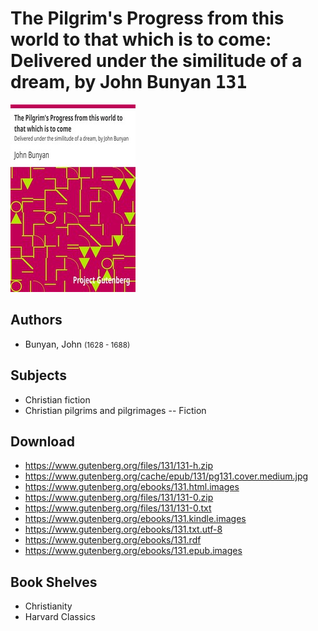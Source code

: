 # The Pilgrim's Progress from this world to that which is to come: Delivered under the similitude of a dream, by John Bunyan <kbd>131</kbd>

![](./cover.medium.jpg "")

## Authors


 - Bunyan, John <small>(1628 - 1688)</small>

## Subjects


 - Christian fiction
 - Christian pilgrims and pilgrimages -- Fiction

## Download


 - https://www.gutenberg.org/files/131/131-h.zip
 - https://www.gutenberg.org/cache/epub/131/pg131.cover.medium.jpg
 - https://www.gutenberg.org/ebooks/131.html.images
 - https://www.gutenberg.org/files/131/131-0.zip
 - https://www.gutenberg.org/files/131/131-0.txt
 - https://www.gutenberg.org/ebooks/131.kindle.images
 - https://www.gutenberg.org/ebooks/131.txt.utf-8
 - https://www.gutenberg.org/ebooks/131.rdf
 - https://www.gutenberg.org/ebooks/131.epub.images

## Book Shelves


 - Christianity
 - Harvard Classics
